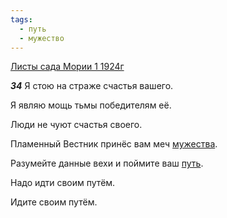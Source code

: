 ```yaml
---
tags:
  - путь
  - мужество
---
```


[Листы сада Мории 1 1924г](https://127.0.0.1:4002/agni/1924)

___34___
Я стою на страже счастья вашего.   

Я являю мощь тьмы победителям её.   

Люди не чуют счастья своего.   

Пламенный Вестник принёс вам меч [мужества](../../../tags/#мужество).   

Разумейте данные вехи и поймите ваш [путь](../../../tags/#путь).   

Надо идти своим путём.   

Идите своим путём.   

